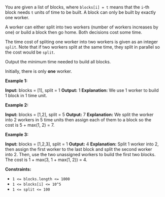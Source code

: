 
You are given a list of blocks, where  `blocks[i] = t`  means that the `i`-th block needs `t` units of time to be built. A block can only be built by exactly one worker.

A worker can either split into two workers (number of workers increases by one) or build a block then go home. Both decisions cost some time.

The time cost of spliting one worker into two workers is given as an integer  `split`. Note that if two workers split at the same time, they split in parallel so the cost would be `split`.

Output the minimum time needed to build all blocks.

Initially, there is only  **one**  worker.

**Example 1:**

**Input:** blocks = [1], split = 1
**Output:** 1
**Explanation:** We use 1 worker to build 1 block in 1 time unit.

**Example 2:**

**Input:** blocks = [1,2], split = 5
**Output:** 7
**Explanation:** We split the worker into 2 workers in 5 time units then assign each of them to a block so the cost is 5 + max(1, 2) = 7.

**Example 3:**

**Input:** blocks = [1,2,3], split = 1
**Output:** 4
**Explanation:** Split 1 worker into 2, then assign the first worker to the last block and split the second worker into 2.
Then, use the two unassigned workers to build the first two blocks.
The cost is 1 + max(3, 1 + max(1, 2)) = 4.

**Constraints:**

-   `1 <= blocks.length <= 1000`
-   `1 <= blocks[i] <= 10^5`
-   `1 <= split <= 100`